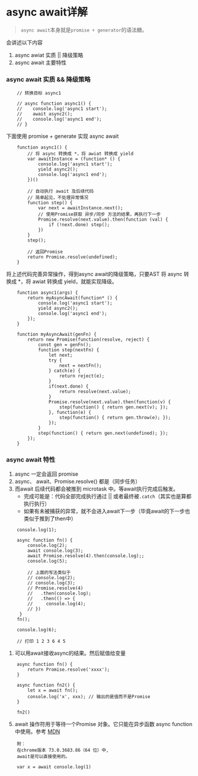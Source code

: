 # async await详解

> `async await`本身就是`promise + generator`的语法糖。

会讲述以下内容
1. async awiat 实质 || 降级策略
2. async await 主要特性

### async await 实质 && 降级策略

```
    // 转换目标 async1

    // async function async1() {
    //    console.log('async1 start');
    //    await async2();
    //    console.log('async1 end');
    // }
```

下面使用 promise + generate 实现 async await
```
    function async1() {
        // 将 async 转换成 *，将 awiat 转换成 yield
        var awaitInstance = (function* () {
            console.log('async1 start');
            yield async2();
            console.log('async1 end');
        })()

        // 自动执行 await 及后续代码
        // 简单起见，不处理异常情况
        function step() {
            var next = awaitInstance.next();
            // 使用Promise获取 异步/同步 方法的结果，再执行下一步
            Promise.resolve(next.value).then(function (val) {
                if (!next.done) step();
            })
        }
        step();

        // 返回Promise
        return Promise.resolve(undefined);
    }
```

将上述代码完善异常操作，得到async await的降级策略，只要AST 将 async 转换成 *，将 awiat 转换成 yield，就能实现降级。

```
    function async1(args) {
        return myAsyncAwait(function* () {
            console.log('async1 start');
            yield async2();
            console.log('async1 end');
        });
    }

    function myAsyncAwait(genFn) {
        return new Promise(function(resolve, reject) {
            const gen = genFn();
            function step(nextFn) {
                let next;
                try {
                    next = nextFn();
                } catch(e) {
                    return reject(e);
                }
                if(next.done) {
                    return resolve(next.value);
                }
                Promise.resolve(next.value).then(function(v) {
                    step(function() { return gen.next(v); });
                }, function(e) {
                    step(function() { return gen.throw(e); });
                });
            }
            step(function() { return gen.next(undefined); });
        });
    }
```

### async await 特性

1. async 一定会返回 promise
2. async、 await、Promise.resolve() 都是（同步任务）
3. 而await 后续代码都会被推到 microtask 中。等await执行完成后触发。
    * 完成可能是：代码全部完成执行通过 || 或者最终被`.catch`（其实也是算都执行执行）
    * 如果有未被捕获的异常，就不会进入await下一步（毕竟await的下一步也类似于推到了then中）
```
    console.log(1);

    async function fn() {
        console.log(2);
        await console.log(3);
        await Promise.resolve(4).then(console.log);;
        console.log(5);

        // 上面的写法类似于
        // console.log(2);
        // console.log(3);
        // Promise.resolve(4)
        //   .then(console.log);
        //   .then(() => {
        //     console.log(4);
        // })
     }
    fn();

    console.log(6);

    // 打印 1 2 3 6 4 5
```

1. 可以用await接收async的结果。然后赋值给变量
```
    async function fn() {
        return Promise.resolve('xxxx');
    }

    async function fn2() {
        let x = await fn();
        console.log('x', xxx); // 输出的是值而不是Promise 
    }

    fn2()
```

5. await  操作符用于等待一个Promise 对象。它只能在异步函数 async function 中使用。参考 [MDN](https://developer.mozilla.org/zh-CN/docs/Web/JavaScript/Reference/Operators/await)
```
    附：
    在chrome版本 73.0.3683.86（64 位）中,
    await是可以直接使用的。

    var x = await console.log(1)
```

